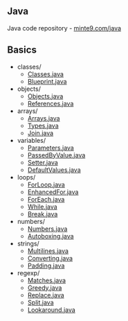 ## Java
Java code repository - [minte9.com/java](https://www.minte9.com/java)

## Basics
  * classes/
    * [Classes.java](https://github.com/minte9/java-pages/tree/main/src/main/java/com/minte9/basics/classes/Classes.java)
    * [Blueprint.java](https://github.com/minte9/java-pages/tree/main/src/main/java/com/minte9/basics/classes/Blueprint.java)
  * objects/
    * [Objects.java](https://github.com/minte9/java-pages/tree/main/src/main/java/com/minte9/basics/objects/Objects.java)
    * [References.java](https://github.com/minte9/java-pages/tree/main/src/main/java/com/minte9/basics/objects/References.java)
  * arrays/
    * [Arrays.java](https://github.com/minte9/java-pages/tree/main/src/main/java/com/minte9/basics/arrays/Arrays.java)
    * [Types.java](https://github.com/minte9/java-pages/tree/main/src/main/java/com/minte9/basics/arrays/Types.java)
    * [Join.java](https://github.com/minte9/java-pages/tree/main/src/main/java/com/minte9/basics/arrays/Join.java)
  * variables/
    * [Parameters.java](https://github.com/minte9/java-pages/tree/main/src/main/java/com/minte9/basics/variables/Parameters.java)
    * [PassedByValue.java](https://github.com/minte9/java-pages/tree/main/src/main/java/com/minte9/basics/variables/PassedByValue.java)
    * [Setter.java](https://github.com/minte9/java-pages/tree/main/src/main/java/com/minte9/basics/variables/Setter.java)
    * [DefaultValues.java](https://github.com/minte9/java-pages/tree/main/src/main/java/com/minte9/basics/variables/DefaultValues.java)
  * loops/
    * [ForLoop.java](https://github.com/minte9/java-pages/tree/main/src/main/java/com/minte9/basics/loops/ForLoop.java)
    * [EnhancedFor.java](https://github.com/minte9/java-pages/tree/main/src/main/java/com/minte9/basics/loops/EnhancedFor.java)
    * [ForEach.java](https://github.com/minte9/java-pages/tree/main/src/main/java/com/minte9/basics/loops/ForEach.java)
    * [While.java](https://github.com/minte9/java-pages/tree/main/src/main/java/com/minte9/basics/loops/While.java)
    * [Break.java](https://github.com/minte9/java-pages/tree/main/src/main/java/com/minte9/basics/loops/Break.java)
  * numbers/
    * [Numbers.java](https://github.com/minte9/java-pages/tree/main/src/main/java/com/minte9/basics/numbers/Numbers.java)
    * [Autoboxing.java](https://github.com/minte9/java-pages/tree/main/src/main/java/com/minte9/basics/numbers/Autoboxing.java) 
  * strings/
    * [Multilines.java](https://github.com/minte9/java-pages/tree/main/src/main/java/com/minte9/basics/strings/Multilines.java)
    * [Converting.java](https://github.com/minte9/java-pages/tree/main/src/main/java/com/minte9/basics/strings/Converting.java)
    * [Padding.java](https://github.com/minte9/java-pages/tree/main/src/main/java/com/minte9/basics/strings/Padding.java)
  * regexp/
    * [Matches.java](https://github.com/minte9/java-pages/tree/main/src/main/java/com/minte9/basics/regexp/Matches.java)
    * [Greedy.java](https://github.com/minte9/java-pages/tree/main/src/main/java/com/minte9/basics/regexp/Greedy.java)
    * [Replace.java](https://github.com/minte9/java-pages/tree/main/src/main/java/com/minte9/basics/regexp/Replace.java)
    * [Split.java](https://github.com/minte9/java-pages/tree/main/src/main/java/com/minte9/basics/regexp/Split.java)
    * [Lookaround.java](https://github.com/minte9/java-pages/tree/main/src/main/java/com/minte9/basics/regexp/Lookaround.java)

